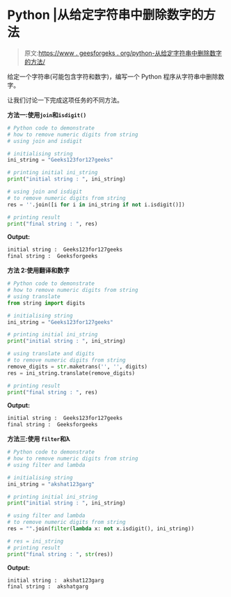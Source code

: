 # Python |从给定字符串中删除数字的方法

> 原文:[https://www . geesforgeks . org/python-从给定字符串中删除数字的方法/](https://www.geeksforgeeks.org/python-ways-to-remove-numeric-digits-from-given-string/)

给定一个字符串(可能包含字符和数字)，编写一个 Python 程序从字符串中删除数字。

让我们讨论一下完成这项任务的不同方法。

**方法一:使用`join`和`isdigit()`**

```py
# Python code to demonstrate
# how to remove numeric digits from string
# using join and isdigit

# initialising string
ini_string = "Geeks123for127geeks"

# printing initial ini_string
print("initial string : ", ini_string)

# using join and isdigit 
# to remove numeric digits from string
res = ''.join([i for i in ini_string if not i.isdigit()])

# printing result
print("final string : ", res)
```

**Output:**

```py
initial string :  Geeks123for127geeks
final string :  Geeksforgeeks

```

**方法 2:使用翻译和数字**

```py
# Python code to demonstrate
# how to remove numeric digits from string
# using translate
from string import digits

# initialising string
ini_string = "Geeks123for127geeks"

# printing initial ini_string
print("initial string : ", ini_string)

# using translate and digits
# to remove numeric digits from string
remove_digits = str.maketrans('', '', digits)
res = ini_string.translate(remove_digits)

# printing result
print("final string : ", res)
```

**Output:**

```py
initial string :  Geeks123for127geeks
final string :  Geeksforgeeks

```

**方法三:使用 `filter`和λ**

```py
# Python code to demonstrate
# how to remove numeric digits from string
# using filter and lambda

# initialising string
ini_string = "akshat123garg"

# printing initial ini_string
print("initial string : ", ini_string)

# using filter and lambda
# to remove numeric digits from string
res = "".join(filter(lambda x: not x.isdigit(), ini_string))

# res = ini_string
# printing result
print("final string : ", str(res))
```

**Output:**

```py
initial string :  akshat123garg
final string :  akshatgarg

```